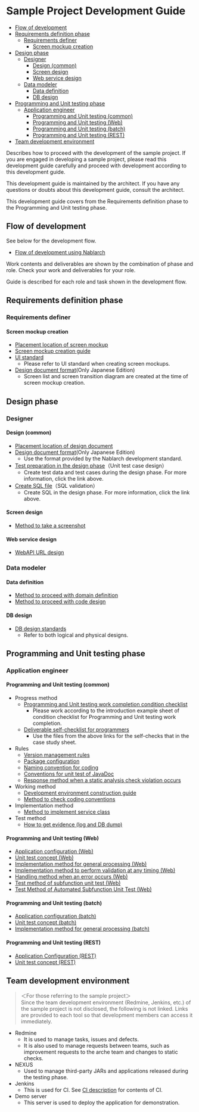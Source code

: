 # Sample Project Development Guide

- [Flow of development](#Flow-of-development)
- [Requirements definition phase](#Requirements-definition-phase)
  - [Requirements definer](#Requirements-definer)
    - [Screen mockup creation](#Screen-mockup-creation)
- [Design phase](#Design-phase)
  - [Designer](#Designer)
    - [Design (common)](#Design-common)
    - [Screen design](#Screen-design)
    - [Web service design](#Web-service-design)
  - [Data modeler](#Data-modeler)
    - [Data definition](#Data-definition)
    - [DB design](#DB-design)
- [Programming and Unit testing phase](#Programming-and-Unit-testing-phase)
  - [Application engineer](#Application-engineer)
    - [Programming and Unit testing (common)](#Programming-and-Unit-testing-common)
    - [Programming and Unit testing (Web)](#Programming-and-Unit-testing-Web)
    - [Programming and Unit testing (batch)](#Programming-and-Unit-testing-batch)
    - [Programming and Unit testing (REST)](#Programming-and-Unit-testing-REST)
- [Team development environment](#Team-development-environment)

Describes how to proceed with the development of the sample project.
If you are engaged in developing a sample project, please read this development guide carefully and proceed with development according to this development guide.

This development guide is maintained by the architect.
If you have any questions or doubts about this development guide, consult the architect.

This development guide covers from the Requirements definition phase to the Programming and Unit testing phase.

## Flow of development

See below for the development flow.

- [Flow of development using Nablarch](../Design_Document/Flow_of_development_using_Nablarch.xlsx?raw=true)

Work contents and deliverables are shown by the combination of phase and role.
Check your work and deliverables for your role.

Guide is described for each role and task shown in the development flow.

## Requirements definition phase

### Requirements definer

#### Screen mockup creation

- [Placement location of screen mockup](../Design_Document/A1_Project_Management_System/010_Requirements_Definition/020_Screen_Mockup)
- [Screen mockup creation guide](Requirements_Definition_Phase/Screen_mockup_creation_guide.md)
- [UI standard](../Design_Document/A1_Project_Management_System/020_Architecture_Design/020_Development_Standards/010_Design_Standards)
  - Please refer to UI standard when creating screen mockups.
- [Design document format](https://github.com/nablarch-development-standards/nablarch-development-standards/tree/master/030_%E8%A8%AD%E8%A8%88%E3%83%89%E3%82%AD%E3%83%A5%E3%83%A1%E3%83%B3%E3%83%88/010_%E3%83%95%E3%82%A9%E3%83%BC%E3%83%9E%E3%83%83%E3%83%88)(Only Japanese Edition)
  - Screen list and screen transition diagram are created at the time of screen mockup creation.

## Design phase

### Designer

#### Design (common)

- [Placement location of design document](../Design_Document/A1_Project_Management_System/030_Application_Design)
- [Design document format](https://github.com/nablarch-development-standards/nablarch-development-standards/tree/master/030_%E8%A8%AD%E8%A8%88%E3%83%89%E3%82%AD%E3%83%A5%E3%83%A1%E3%83%B3%E3%83%88/010_%E3%83%95%E3%82%A9%E3%83%BC%E3%83%9E%E3%83%83%E3%83%88)(Only Japanese Edition)
  - Use the format provided by the Nablarch development standard.
- [Test preparation in the design phase](Design_Phase/Test_preparation_in_the_design_phase.md)（Unit test case design）
  - Create test data and test cases during the design phase. For more information, click the link above.
- [Create SQL file](Design_Phase/Create_SQL_file.md)（SQL validation）
  - Create SQL in the design phase. For more information, click the link above.

#### Screen design

- [Method to take a screenshot](Design_Phase/Method_to_take_a_screenshot.md)

#### Web service design

- [WebAPI URL design](Design_Phase/WebAPI_URL_design.md)

### Data modeler

#### Data definition

- [Method to proceed with domain definition](Design_Phase/Method_to_proceed_with_domain_definition.md)
- [Method to proceed with code design](Design_Phase/Method_to_proceed_with_code_design.md)

#### DB design

- [DB design standards](../Design_Document/A1_Project_Management_System/020_Architecture_Design/020_Development_Standards/010_Design_Standards)
  - Refer to both logical and physical designs.

## Programming and Unit testing phase

### Application engineer

#### Programming and Unit testing (common)

- Progress method
  - [Programming and Unit testing work completion condition checklist](PGUT_Phase/checklist/PGUT_work_completion_condition_checklist.xlsx?raw=true)
    - Please work according to the introduction example sheet of condition checklist for Programming and Unit testing work completion.
  - [Deliverable self-checklist for programmers](PGUT_Phase/checklist/Deliverable_self-checklist_for_programmers.xlsx?raw=true)
    - Use the files from the above links for the self-checks that in the case study sheet.
- Rules
  - [Version management rules](PGUT_Phase/Version_management_rules.md)
  - [Package configuration](PGUT_Phase/pg/Package_configuration.md)
  - [Naming convention for coding](PGUT_Phase/pg/Naming_convention_for_coding.md)
  - [Conventions for unit test of JavaDoc](PGUT_Phase/ut/Conventions_for_unit_test_of_JavaDoc.md)
  - [Response method when a static analysis check violation occurs](PGUT_Phase/pg/Response_method_when_a_static_analysis_check_violation_occurs.md)
- Working method
  - [Development environment construction guide](PGUT_Phase/Development_environment_construction_guide.md)
  - [Method to check coding conventions](PGUT_Phase/pg/Method_to_check_coding_conventions.md)
- Implementation method
  - [Method to implement service class](PGUT_Phase/pg/Method_to_implement_service_class.md)
- Test method
  - [How to get evidence (log and DB dump)](PGUT_Phase/ut/How_to_get_evidence_(log_and_DB_dump).md)

#### Programming and Unit testing (Web)
- [Application configuration (Web)](Design_Phase/Application_Configuration_(Web).md)
- [Unit test concept (Web)](PGUT_Phase/ut/Unit_test_concept_(Web).md)
- [Implementation method for general processing (Web)](PGUT_Phase/pg/Implementation_method_for_general_processing_(Web).md)
- [Implementation method to perform validation at any timing (Web)](PGUT_Phase/pg/Implementation_method_to_perform_validation_at_any_timing_(Web).md)
- [Handling method when an error occurs (Web)](PGUT_Phase/pg/Handling_method_when_an_error_occurs_(Web).md)
- [Test method of subfunction unit test (Web)](PGUT_Phase/ut/Test_method_of_subfunction_unit_test_(Web).md) 
- [Test Method of Automated Subfunction Unit Test (Web)](PGUT_Phase/ut/Test_method_of_automated_subfunction_unit_test_(Web).md)

#### Programming and Unit testing (batch)
- [Application configuration (batch)](Design_Phase/Application_configuration_(batch).md)
- [Unit test concept (batch)](PGUT_Phase/ut/Unit_test_concept_(batch).md)
- [Implementation method for general processing (batch)](PGUT_Phase/pg/Implementation_method_for_general_processing_(batch).md)

#### Programming and Unit testing (REST)
- [Application Configuration (REST)](Design_Phase/Application_Configuration_(REST).md)
- [Unit test concept (REST)](PGUT_Phase/ut/Unit_test_concept_(REST).md)

## Team development environment

> ＜For those referring to the sample project＞  
> Since the team development environment (Redmine, Jenkins, etc.) of the sample project is not disclosed, the following is not linked. 
> Links are provided to each tool so that development members can access it immediately.

- Redmine
  - It is used to manage tasks, issues and defects.
  - It is also used to manage requests between teams, such as improvement requests to the arche team and changes to static checks.
- NEXUS
  - Used to manage third-party JARs and applications released during the testing phase.
- Jenkins
  - This is used for CI. See [CI description](Development_Environment/CI_description.md) for contents of CI.
- Demo server
  - This server is used to deploy the application for demonstration.
